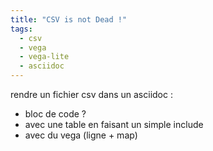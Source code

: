 ```yaml
---
title: "CSV is not Dead !"
tags: 
  - csv
  - vega
  - vega-lite
  - asciidoc
---
```


rendre un fichier csv dans un asciidoc :
- bloc de code ?
- avec une table en faisant un simple include
- avec du vega (ligne + map)
